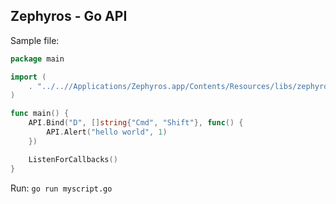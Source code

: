 ## Zephyros - Go API

Sample file:

```go
package main

import (
	. "../..//Applications/Zephyros.app/Contents/Resources/libs/zephyros_go"
)

func main() {
	API.Bind("D", []string{"Cmd", "Shift"}, func() {
		API.Alert("hello world", 1)
	})

	ListenForCallbacks()
}
```

Run: `go run myscript.go`
